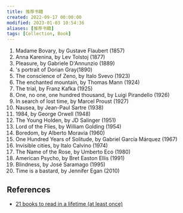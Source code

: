 ```yaml
---
title: 推荐书籍
created: 2022-09-17 00:00:00
modified: 2023-01-03 10:54:36
aliases: [推荐书籍]
tags: [Collection, Book]
---
```


1. Madame Bovary, by Gustave Flaubert (1857)
2. Anna Karenina, by Lev Tolstoj (1877)
3. Pleasure, by Gabriele D'Annunzio (1889)
4. 's portrait of Dorian Gray(1890)
5. The conscience of Zeno, by Italo Svevo (1923)
6. The enchanted mountain, by Thomas Mann (1924)
7. The trial, by Franz Kafka (1925)
8. One, no one, one hundred thousand, by Luigi Pirandello (1926)
9. In search of lost time, by Marcel Proust (1927)
10. Nausea, by Jean-Paul Sartre (1938)
11. 1984, by George Orwell (1948)
12. The Young Holden, by JD Salinger (1951)
13. Lord of the Flies, by William Golding (1954)
14. Boredom, by Alberto Moravia (1960)
15. One Hundred Years of Solitude, by Gabriel García Márquez (1967)
16. Invisible cities, by Italo Calvino (1974)
17. The Name of the Rose, by Umberto Eco (1980)
18. American Psycho, by Bret Easton Ellis (1991)
19. Blindness, by José Saramago (1995)
20. Time is a bastard, by Jennifer Egan (2010)

## References

- [21 books to read in a lifetime (at least once)](https://medium.com/@j.antonypraveenraj/21-books-to-read-in-a-lifetime-at-least-once-6432d1d87ee1)
